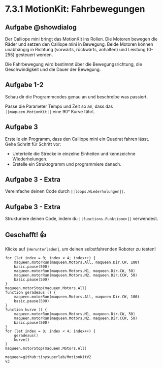 # 7.3.1 MotionKit: Fahrbewegungen


## Aufgabe @showdialog
Der Calliope mini bringt das MotionKit ins Rollen. Die Motoren bewegen die Räder und
setzen den Calliope mini in Bewegung. Beide Motoren können unabhängig in Richtung
(vorwärts, rückwärts, anhalten) und Leistung (0-255) gesteuert werden.

Die Fahrbewegung wird bestimmt über die Bewegungsrichtung, die Geschwindigkeit und
die Dauer der Bewegung.

## Aufgabe 1-2

Schau dir die Programmcodes genau an und beschreibe was passiert.

Passe die Parameter Tempo und Zeit so an, dass das ``||maqueen.MotionKit||`` eine 90° Kurve fährt.

## Aufgabe 3

Erstelle ein Programm, dass den Calliope mini ein Quadrat fahren lässt.
Gehe Schritt für Schritt vor:
- Unterteile die Strecke in einzelne Einheiten und kennzeichne Wiederholungen.
- Erstelle ein Struktogramm und programmiere danach.

## Aufgabe 3 - Extra

Vereinfache deinen Code durch ``||loops.Wiederholungen||``.

## Aufgabe 3 - Extra

Strukturiere deinen Code, indem du ``||functions.Funktionen||`` verwendest.

## Geschafft! 👍

Klicke auf ``|Herunterladen|``, um deinen selbstfahrenden Roboter zu testen!

```ghost
for (let index = 0; index < 4; index++) {
    maqueen.motorRun(maqueen.Motors.All, maqueen.Dir.CW, 100)
    basic.pause(500)
    maqueen.motorRun(maqueen.Motors.M1, maqueen.Dir.CW, 50)
    maqueen.motorRun(maqueen.Motors.M2, maqueen.Dir.CCW, 50)
    basic.pause(500)
}
maqueen.motorStop(maqueen.Motors.All)
function geradeaus () {
    maqueen.motorRun(maqueen.Motors.All, maqueen.Dir.CW, 100)
    basic.pause(500)
}
function kurve () {
    maqueen.motorRun(maqueen.Motors.M1, maqueen.Dir.CW, 50)
    maqueen.motorRun(maqueen.Motors.M2, maqueen.Dir.CCW, 50)
    basic.pause(500)
}
for (let index = 0; index < 4; index++) {
    geradeaus()
    kurve()
}
maqueen.motorStop(maqueen.Motors.All)
```

```package
maqueen=github:tinysuperlab/MotionKitV2
v3
```
